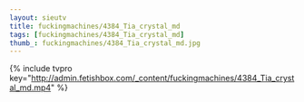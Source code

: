 ```yaml
--- 
layout: sieutv
title: fuckingmachines/4384_Tia_crystal_md
tags: [fuckingmachines/4384_Tia_crystal_md]
thumb_: fuckingmachines/4384_Tia_crystal_md.jpg
---
```

{% include tvpro key="http://admin.fetishbox.com/_content/fuckingmachines/4384_Tia_crystal_md.mp4" %} 
